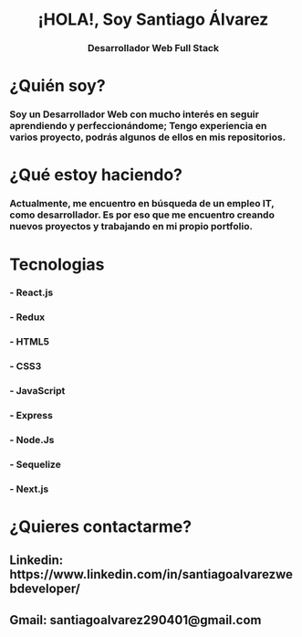 <h1 align="center">¡HOLA!, Soy Santiago Álvarez</h1>
<h3 align="center">Desarrollador Web Full Stack </h3>

<h1>¿Quién soy?</h1>
<h3> Soy un Desarrollador Web con mucho interés en seguir aprendiendo y perfeccionándome; Tengo experiencia en varios proyecto, podrás algunos de ellos en mis repositorios.</h3>

<h1>¿Qué estoy haciendo?</h1>
<h3> Actualmente, me encuentro en búsqueda de un empleo IT, como desarrollador. Es por eso que me encuentro creando nuevos proyectos y trabajando en mi propio portfolio. </h3>


<h1>Tecnologias</h1>
<h3> - React.js </h3>
<h3> - Redux </h3>
<h3> - HTML5 </h3>
<h3> - CSS3 </h3>
<h3> - JavaScript </h3>
<h3> - Express </h3>
<h3> - Node.Js  </h3>
<h3> - Sequelize</h3>
<h3> - Next.js </h3>

<h1>¿Quieres contactarme?</h1>
<h2>Linkedin: https://www.linkedin.com/in/santiagoalvarezwebdeveloper/</h2>
<h2>Gmail: santiagoalvarez290401@gmail.com </h2>
